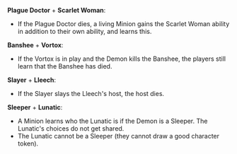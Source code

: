 **Plague Doctor** + **Scarlet Woman**:
- If the Plague Doctor dies, a living Minion gains the Scarlet Woman ability in addition to their own ability, and learns this.

**Banshee** + **Vortox**:
- If the Vortox is in play and the Demon kills the Banshee, the players still learn that the Banshee has died.

**Slayer** + **Lleech**:
- If the Slayer slays the Lleech's host, the host dies.

**Sleeper** + **Lunatic**:
- A Minion learns who the Lunatic is if the Demon is a Sleeper. The Lunatic's choices do not get shared.
- The Lunatic cannot be a Sleeper (they cannot draw a good character token).
